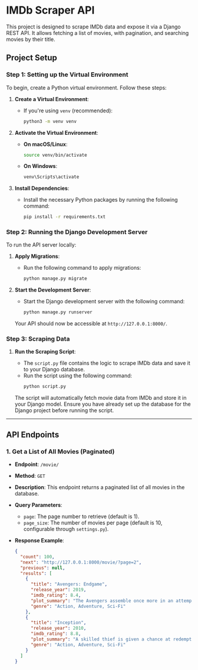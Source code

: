 # IMDb Scraper API

This project is designed to scrape IMDb data and expose it via a Django REST API. It allows fetching a list of movies, with pagination, and searching movies by their title.

## Project Setup

### Step 1: Setting up the Virtual Environment

To begin, create a Python virtual environment. Follow these steps:

1. **Create a Virtual Environment**:
    - If you're using `venv` (recommended):
      ```bash
      python3 -m venv venv
      ```

2. **Activate the Virtual Environment**:
    - **On macOS/Linux**:
      ```bash
      source venv/bin/activate
      ```
    - **On Windows**:
      ```bash
      venv\Scripts\activate
      ```

3. **Install Dependencies**:
    - Install the necessary Python packages by running the following command:
      ```bash
      pip install -r requirements.txt
      ```

### Step 2: Running the Django Development Server

To run the API server locally:

1. **Apply Migrations**:
    - Run the following command to apply migrations:
      ```bash
      python manage.py migrate
      ```

2. **Start the Development Server**:
    - Start the Django development server with the following command:
      ```bash
      python manage.py runserver
      ```

   Your API should now be accessible at `http://127.0.0.1:8000/`.

### Step 3: Scraping Data

1. **Run the Scraping Script**:
    - The `script.py` file contains the logic to scrape IMDb data and save it to your Django database.
    - Run the script using the following command:
      ```bash
      python script.py
      ```

   The script will automatically fetch movie data from IMDb and store it in your Django model. Ensure you have already set up the database for the Django project before running the script.



---

## API Endpoints

### 1. Get a List of All Movies (Paginated)

- **Endpoint**: `/movie/`
- **Method**: `GET`
- **Description**: This endpoint returns a paginated list of all movies in the database.
- **Query Parameters**:
    - `page`: The page number to retrieve (default is 1).
    - `page_size`: The number of movies per page (default is 10, configurable through `settings.py`).

- **Response Example**:
  ```json
  {
    "count": 100,
    "next": "http://127.0.0.1:8000/movie/?page=2",
    "previous": null,
    "results": [
      {
        "title": "Avengers: Endgame",
        "release_year": 2019,
        "imdb_rating": 8.4,
        "plot_summary": "The Avengers assemble once more in an attempt to undo the damage caused by Thanos.",
        "genre": "Action, Adventure, Sci-Fi"
      },
      {
        "title": "Inception",
        "release_year": 2010,
        "imdb_rating": 8.8,
        "plot_summary": "A skilled thief is given a chance at redemption if he can successfully perform an inception.",
        "genre": "Action, Adventure, Sci-Fi"
      }
    ]
  }
